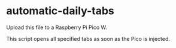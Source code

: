 # automatic-daily-tabs

Upload this file to a Raspberry Pi Pico W.

This script opens all specified tabs as soon as the Pico is injected.
